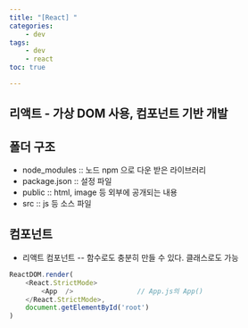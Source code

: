 ```yaml
---
title: "[React] "
categories:
    - dev
tags:
    - dev
    - react
toc: true

---
```

## 리액트 - 가상 DOM 사용, 컴포넌트 기반 개발

## 폴더 구조 
- node_modules :: 노드 npm 으로 다운 받은 라이브러리
- package.json :: 설정 파일
- public :: html, image 등 외부에 공개되는 내용
- src :: js 등 소스 파일

## 컴포넌트 
- 리액트 컴포넌트 -- 함수로도 충분히 만들 수 있다. 클래스로도 가능

```Javascript
ReactDOM.render(
	<React.StrictMode>
		<App  />				// App.js의 App()
	</React.StrictMode>,
	document.getElementById('root')
)
```
<!--stackedit_data:
eyJoaXN0b3J5IjpbMjEzODAxMjA5M119
-->